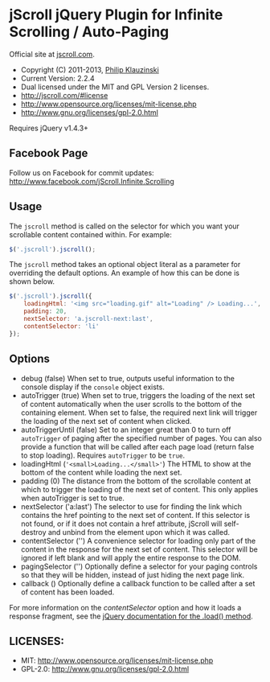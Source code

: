 # jScroll jQuery Plugin for Infinite Scrolling / Auto-Paging

Official site at [jscroll.com](http://jscroll.com/).

* Copyright (C) 2011-2013, [Philip Klauzinski](http://klauzinski.com/)
* Current Version: 2.2.4
* Dual licensed under the MIT and GPL Version 2 licenses.
* http://jscroll.com/#license
* http://www.opensource.org/licenses/mit-license.php
* http://www.gnu.org/licenses/gpl-2.0.html

Requires jQuery v1.4.3+

## Facebook Page

Follow us on Facebook for commit updates: http://www.facebook.com/jScroll.Infinite.Scrolling

## Usage

The `jscroll` method is called on the selector for which you want your scrollable content contained within. For example:

```javascript
$('.jscroll').jscroll();
```

The `jscroll` method takes an optional object literal as a parameter for overriding the default options. An example of how this can be done is shown below.

```javascript
$('.jscroll').jscroll({
    loadingHtml: '<img src="loading.gif" alt="Loading" /> Loading...',
    padding: 20,
    nextSelector: 'a.jscroll-next:last',
    contentSelector: 'li'
});
```

## Options

* debug            (false)  When set to true, outputs useful information to the console display if the `console` object exists.
* autoTrigger      (true)  When set to true, triggers the loading of the next set of content automatically when the user scrolls to the bottom of the containing element. When set to false, the required next link will trigger the loading of the next set of content when clicked.
* autoTriggerUntil (false)  Set to an integer great than 0 to turn off `autoTrigger` of paging after the specified number of pages. You can also provide a function that will be called after each page load (return false to stop loading). Requires `autoTrigger` to be `true`.
* loadingHtml      (`'<small>Loading...</small>'`)  The HTML to show at the bottom of the content while loading the next set.
* padding          (0)  The distance from the bottom of the scrollable content at which to trigger the loading of the next set of content. This only applies when autoTrigger is set to true.
* nextSelector     ('a:last')  The selector to use for finding the link which contains the href pointing to the next set of content. If this selector is not found, or if it does not contain a href attribute, jScroll will self-destroy and unbind from the element upon which it was called.
* contentSelector  ('')  A convenience selector for loading only part of the content in the response for the next set of content. This selector will be ignored if left blank and will apply the entire response to the DOM.
* pagingSelector   ('')  Optionally define a selector for your paging controls so that they will be hidden, instead of just hiding the next page link.
* callback         ()  Optionally define a callback function to be called after a set of content has been loaded.

For more information on the *contentSelector* option and how it loads a response fragment, see the [jQuery documentation for the .load() method](http://api.jquery.com/load/).

## LICENSES:

* MIT: http://www.opensource.org/licenses/mit-license.php
* GPL-2.0: http://www.gnu.org/licenses/gpl-2.0.html